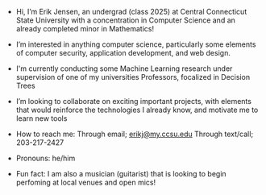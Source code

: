 - Hi, I’m Erik Jensen, an undergrad (class 2025) at Central Connecticut State University with a concentration in Computer Science and an already
  completed minor in Mathematics!
  
- I’m interested in anything computer science, particularly some elements of computer security, application development, and web design.

- I'm currently conducting some Machine Learning research under supervision of one of my universities Professors, focalized in Decision Trees
  
- I’m looking to collaborate on exciting important projects, with elements that would reinforce the technologies I already know, and motivate me to learn new tools
  
- How to reach me:
      Through email; erikj@my.ccsu.edu
      Through text/call; 203-217-2427
  
- Pronouns: he/him
  
- Fun fact: I am also a musician (guitarist) that is looking to begin perfoming at local venues and open mics!

<!---
erikalanj/erikalanj is a ✨ special ✨ repository because its `README.md` (this file) appears on your GitHub profile.
You can click the Preview link to take a look at your changes.
--->
